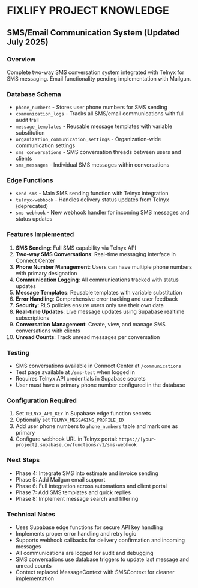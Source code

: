 # FIXLIFY PROJECT KNOWLEDGE

## SMS/Email Communication System (Updated July 2025)

### Overview
Complete two-way SMS conversation system integrated with Telnyx for SMS messaging. Email functionality pending implementation with Mailgun.

### Database Schema
- `phone_numbers` - Stores user phone numbers for SMS sending
- `communication_logs` - Tracks all SMS/email communications with full audit trail
- `message_templates` - Reusable message templates with variable substitution
- `organization_communication_settings` - Organization-wide communication settings
- `sms_conversations` - SMS conversation threads between users and clients
- `sms_messages` - Individual SMS messages within conversations

### Edge Functions
- `send-sms` - Main SMS sending function with Telnyx integration
- `telnyx-webhook` - Handles delivery status updates from Telnyx (deprecated)
- `sms-webhook` - New webhook handler for incoming SMS messages and status updates

### Features Implemented
1. **SMS Sending**: Full SMS capability via Telnyx API
2. **Two-way SMS Conversations**: Real-time messaging interface in Connect Center
3. **Phone Number Management**: Users can have multiple phone numbers with primary designation
4. **Communication Logging**: All communications tracked with status updates
5. **Message Templates**: Reusable templates with variable substitution
6. **Error Handling**: Comprehensive error tracking and user feedback
7. **Security**: RLS policies ensure users only see their own data
8. **Real-time Updates**: Live message updates using Supabase realtime subscriptions
9. **Conversation Management**: Create, view, and manage SMS conversations with clients
10. **Unread Counts**: Track unread messages per conversation

### Testing
- SMS conversations available in Connect Center at `/communications`
- Test page available at `/sms-test` when logged in
- Requires Telnyx API credentials in Supabase secrets
- User must have a primary phone number configured in the database

### Configuration Required
1. Set `TELNYX_API_KEY` in Supabase edge function secrets
2. Optionally set `TELNYX_MESSAGING_PROFILE_ID`
3. Add user phone numbers to `phone_numbers` table and mark one as primary
4. Configure webhook URL in Telnyx portal: `https://[your-project].supabase.co/functions/v1/sms-webhook`

### Next Steps
- Phase 4: Integrate SMS into estimate and invoice sending
- Phase 5: Add Mailgun email support
- Phase 6: Full integration across automations and client portal
- Phase 7: Add SMS templates and quick replies
- Phase 8: Implement message search and filtering

### Technical Notes
- Uses Supabase edge functions for secure API key handling
- Implements proper error handling and retry logic
- Supports webhook callbacks for delivery confirmation and incoming messages
- All communications are logged for audit and debugging
- SMS conversations use database triggers to update last message and unread counts
- Context replaced MessageContext with SMSContext for cleaner implementation
